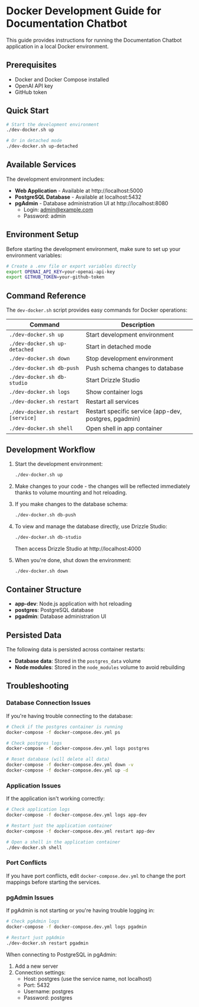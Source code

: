 # Docker Development Guide for Documentation Chatbot

This guide provides instructions for running the Documentation Chatbot application in a local Docker environment.

## Prerequisites

- Docker and Docker Compose installed
- OpenAI API key
- GitHub token

## Quick Start

```bash
# Start the development environment
./dev-docker.sh up

# Or in detached mode
./dev-docker.sh up-detached
```

## Available Services

The development environment includes:

- **Web Application** - Available at http://localhost:5000
- **PostgreSQL Database** - Available at localhost:5432
- **pgAdmin** - Database administration UI at http://localhost:8080
  - Login: admin@example.com
  - Password: admin

## Environment Setup

Before starting the development environment, make sure to set up your environment variables:

```bash
# Create a .env file or export variables directly
export OPENAI_API_KEY=your-openai-api-key
export GITHUB_TOKEN=your-github-token
```

## Command Reference

The `dev-docker.sh` script provides easy commands for Docker operations:

| Command | Description |
|---------|-------------|
| `./dev-docker.sh up` | Start development environment |
| `./dev-docker.sh up-detached` | Start in detached mode |
| `./dev-docker.sh down` | Stop development environment |
| `./dev-docker.sh db-push` | Push schema changes to database |
| `./dev-docker.sh db-studio` | Start Drizzle Studio |
| `./dev-docker.sh logs` | Show container logs |
| `./dev-docker.sh restart` | Restart all services |
| `./dev-docker.sh restart [service]` | Restart specific service (app-dev, postgres, pgadmin) |
| `./dev-docker.sh shell` | Open shell in app container |

## Development Workflow

1. Start the development environment:
   ```bash
   ./dev-docker.sh up
   ```

2. Make changes to your code - the changes will be reflected immediately thanks to volume mounting and hot reloading.

3. If you make changes to the database schema:
   ```bash
   ./dev-docker.sh db-push
   ```

4. To view and manage the database directly, use Drizzle Studio:
   ```bash
   ./dev-docker.sh db-studio
   ```
   Then access Drizzle Studio at http://localhost:4000

5. When you're done, shut down the environment:
   ```bash
   ./dev-docker.sh down
   ```

## Container Structure

- **app-dev**: Node.js application with hot reloading
- **postgres**: PostgreSQL database
- **pgadmin**: Database administration UI

## Persisted Data

The following data is persisted across container restarts:

- **Database data**: Stored in the `postgres_data` volume
- **Node modules**: Stored in the `node_modules` volume to avoid rebuilding

## Troubleshooting

### Database Connection Issues

If you're having trouble connecting to the database:

```bash
# Check if the postgres container is running
docker-compose -f docker-compose.dev.yml ps

# Check postgres logs
docker-compose -f docker-compose.dev.yml logs postgres

# Reset database (will delete all data)
docker-compose -f docker-compose.dev.yml down -v
docker-compose -f docker-compose.dev.yml up -d
```

### Application Issues

If the application isn't working correctly:

```bash
# Check application logs
docker-compose -f docker-compose.dev.yml logs app-dev

# Restart just the application container
docker-compose -f docker-compose.dev.yml restart app-dev

# Open a shell in the application container
./dev-docker.sh shell
```

### Port Conflicts

If you have port conflicts, edit `docker-compose.dev.yml` to change the port mappings before starting the services.

### pgAdmin Issues

If pgAdmin is not starting or you're having trouble logging in:

```bash
# Check pgAdmin logs
docker-compose -f docker-compose.dev.yml logs pgadmin

# Restart just pgAdmin
./dev-docker.sh restart pgadmin
```

When connecting to PostgreSQL in pgAdmin:
1. Add a new server
2. Connection settings:
   - Host: postgres (use the service name, not localhost)
   - Port: 5432
   - Username: postgres
   - Password: postgres
